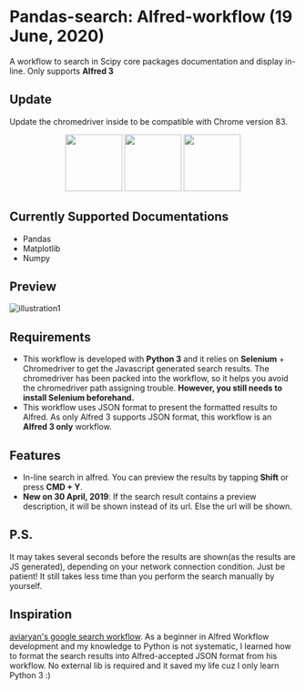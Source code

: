 # Pandas-search: Alfred-workflow (19 June, 2020)

A workflow to search in Scipy core packages documentation and display in-line. Only supports **Alfred 3**

## Update

Update the chromedriver inside to be compatible with Chrome version 83.

<p align="center">
<img src="https://github.com/TonyWu20/Scipy-package-search-Alfred-workflow/blob/master/source_scipy/pandas.png?raw=true" height=100px>
<img src="https://upload.wikimedia.org/wikipedia/commons/thumb/0/01/Created_with_Matplotlib-logo.svg/1024px-Created_with_Matplotlib-logo.svg.png" height=100px>
<img src="https://github.com/TonyWu20/Scipy-package-search-Alfred-workflow/blob/master/source_scipy/numpy-logo-300.png?raw=true" height =100px>
</p>

## Currently Supported Documentations

- Pandas
- Matplotlib
- Numpy

## Preview

![illustration1](preview.gif)

## Requirements

- This workflow is developed with **Python 3** and it relies on **Selenium** + Chromedriver to get the Javascript generated search results. The chromedriver has been packed into the workflow, so it helps you avoid the chromedriver path assigning trouble. **However, you still needs to install Selenium beforehand.**
- This workflow uses JSON format to present the formatted results to Alfred. As only Alfred 3 supports JSON format, this workflow is an **Alfred 3 only** workflow.

## Features

- In-line search in alfred. You can preview the results by tapping **Shift** or press **CMD + Y**.
- **New on 30 April, 2019**: If the search result contains a preview description, it will be shown instead of its url. Else the url will be shown.

## P.S.

It may takes several seconds before the results are shown(as the results are JS generated), depending on your network connection condition. Just be patient! It still takes less time than you perform the search manually by yourself.

## Inspiration

[aviaryan's google search workflow](https://github.com/aviaryan/alfred-google-search). As a beginner in Alfred Workflow development and my knowledge to Python is not systematic, I learned how to format the search results into Alfred-accepted JSON format from his workflow. No external lib is required and it saved my life cuz I only learn Python 3 :)
